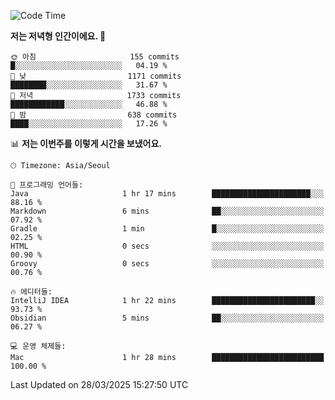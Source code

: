   <!--START_SECTION:waka-->
![Code Time](http://img.shields.io/badge/Code%20Time-525%20hrs%2043%20mins-blue)

**저는 저녁형 인간이에요. 🦉** 

```text
🌞 아침                     155 commits         █░░░░░░░░░░░░░░░░░░░░░░░░   04.19 % 
🌆 낮　                     1171 commits        ████████░░░░░░░░░░░░░░░░░   31.67 % 
🌃 저녁                     1733 commits        ████████████░░░░░░░░░░░░░   46.88 % 
🌙 밤　                     638 commits         ████░░░░░░░░░░░░░░░░░░░░░   17.26 % 
```


📊 **저는 이번주를 이렇게 시간을 보냈어요.** 

```text
🕑︎ Timezone: Asia/Seoul

💬 프로그래밍 언어들: 
Java                     1 hr 17 mins        ██████████████████████░░░   88.16 % 
Markdown                 6 mins              ██░░░░░░░░░░░░░░░░░░░░░░░   07.92 % 
Gradle                   1 min               █░░░░░░░░░░░░░░░░░░░░░░░░   02.25 % 
HTML                     0 secs              ░░░░░░░░░░░░░░░░░░░░░░░░░   00.90 % 
Groovy                   0 secs              ░░░░░░░░░░░░░░░░░░░░░░░░░   00.76 % 

🔥 에디터들: 
IntelliJ IDEA            1 hr 22 mins        ███████████████████████░░   93.73 % 
Obsidian                 5 mins              ██░░░░░░░░░░░░░░░░░░░░░░░   06.27 % 

💻 운영 체제들: 
Mac                      1 hr 28 mins        █████████████████████████   100.00 % 
```


 Last Updated on 28/03/2025 15:27:50 UTC
<!--END_SECTION:waka-->
